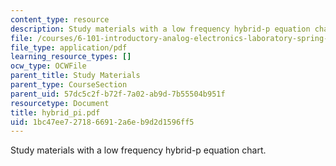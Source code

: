 ```yaml
---
content_type: resource
description: Study materials with a low frequency hybrid-p equation chart.
file: /courses/6-101-introductory-analog-electronics-laboratory-spring-2007/1bc47ee7271866912a6eb9d2d1596ff5_hybrid_pi.pdf
file_type: application/pdf
learning_resource_types: []
ocw_type: OCWFile
parent_title: Study Materials
parent_type: CourseSection
parent_uid: 57dc5c2f-b72f-7a02-ab9d-7b55504b951f
resourcetype: Document
title: hybrid_pi.pdf
uid: 1bc47ee7-2718-6691-2a6e-b9d2d1596ff5
---
```

Study materials with a low frequency hybrid-p equation chart.

